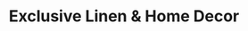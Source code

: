 ---
title: "Exclusive Linen & Home Decor"
url: /toronto/exclusive-linen-and-home-decor/
shop: interior decoration
---